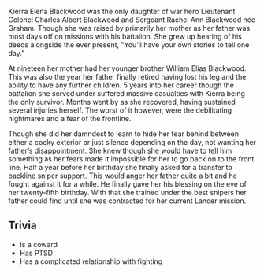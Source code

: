Kierra Elena Blackwood was the only daughter of war hero Lieutenant Colonel Charles Albert Blackwood and Sergeant Rachel Ann Blackwood née Graham. Though she was raised by primarily her mother as her father was most days off on missions with his battalion. She grew up hearing of his deeds alongside the ever present, "You’ll have your own stories to tell one day.”

At nineteen her mother had her younger brother William Elias Blackwood. This was also the year her father finally retired having lost his leg and the ability to have any further children.
5 years into her career though the battalion she served under suffered massive casualties with Kierra being the only survivor. Months went by as she recovered, having sustained several injuries herself. The worst  of it however, were the debilitating nightmares and a fear of the frontline.

Though she did her damndest to learn to hide her fear behind between either a cocky exterior or just silence depending on the day, not wanting her father’s disappointment. She knew though she would have to tell him something as her fears made it impossible for her to go back on to the front line.
Half a year before her birthday she finally asked for a transfer to backline sniper support. This would anger her father quite a bit and he fought against it for a while. He finally gave her his blessing on the eve of her twenty-fifth birthday. With that she trained under the best snipers her father could find until she was contracted for her current Lancer mission.



## Trivia

* Is a coward
* Has PTSD
* Has a complicated relationship with fighting